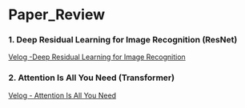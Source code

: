 # Paper_Review

### 1. Deep Residual Learning for Image Recognition (ResNet)
[Velog -Deep Residual Learning for Image Recognition](https://velog.io/@hyunjoon0803/%EB%85%BC%EB%AC%B8-Deep-Residual-Learning-for-Image-Recognition-2015)

### 2. Attention Is All You Need (Transformer)
[Velog - Attention Is All You Need](https://velog.io/@hyunjoon0803/%EB%85%BC%EB%AC%B8-Attention-Is-All-You-Need)